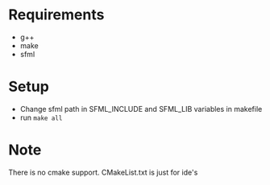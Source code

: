 # Requirements
* g++
* make
* sfml

# Setup

* Change sfml path in SFML_INCLUDE and SFML_LIB variables in makefile
* run `make all`

# Note

There is no cmake support. CMakeList.txt is just for ide's